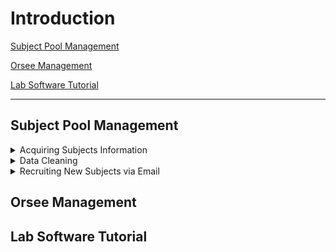 # Introduction

[Subject Pool Management](#subject-pool-management)

[Orsee Management](#orsee-management)

[Lab Software Tutorial](#lab-software-tutorial)

--- 

## Subject Pool Management

<details><summary>Acquiring Subjects Information</summary>
<p>


First of all, go to "My UCSC". On the top, change “student homepage” to “faculty homepage”. See below:

<p align="center">
    <img height="300px" src="pictures/myucsc1.png" width="450" height="350">
</p>

Then click on “Faculty Center”:

<p align="center">
    <img height="300px" src="pictures/myucsc2.png" width="450" height="200">
</p>

Then From “My schedule”, find out the class number. Go to “search all class rosters”, enter that class number (be careful with the terms, search the right terms you are looking for, otherwise there is not result). You’ll see the list of all students in that class. On the same page, you will find a option to download students' information as an excel sheet, click that to download it. See below:

<p align="center">
    <img height="300px" src="pictures/myucsc3.png" width="450" height="300">
</p>

Now you have downloaded the data you need. Go to next section "Data Cleaning" to find the *R* code to clean the data.

</p>
</details>

<details><summary>Data Cleaning</summary>
<p>

First of all, you need to re-save all the downloaded data to *.csv* file.

<p>

```R
# first
dta_1 <- read.csv(file = 'D:/zwang/Research/Leeps Lab/2023-winter-recruiting/data/all_data/121.csv')
dta_2 <- read.csv(file = 'D:/zwang/Research/Leeps Lab/2023-winter-recruiting/data/all_data/122.csv')
```

</p>



</p>
</details>

<details><summary>Recruiting New Subjects via Email</summary>
<p>

</p>
</details>

## Orsee Management

## Lab Software Tutorial
